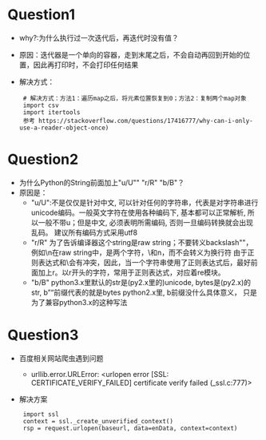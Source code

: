 # Question1 
 - why?:为什么执行过一次迭代后，再迭代时没有值？
 - 原因：迭代器是一个单向的容器，走到末尾之后，不会自动再回到开始的位置，因此再打印时，不会打印任何结果
 - 解决方式：
 
        
        # 解决方式：方法1：遍历map之后，将元素位置恢复到0；方法2：复制两个map对象
        import csv
        import itertools
        参考 https://stackoverflow.com/questions/17416777/why-can-i-only-use-a-reader-object-once)
        
# Question2
 - 为什么Python的String前面加上"u/U"" "r/R" "b/B"？
 - 原因是：
    - "u/U":不是仅仅是针对中文, 可以针对任何的字符串，代表是对字符串进行unicode编码。一般英文字符在使用各种编码下, 基本都可以正常解析, 所以一般不带u；但是中文, 必须表明所需编码, 否则一旦编码转换就会出现乱码。 
        建议所有编码方式采用utf8
    - "r/R" 为了告诉编译器这个string是raw string；不要转义backslash"\"，例如\n在raw string中，是两个字符，\和n，而不会转义为换行符
        由于正则表达式和\会有冲突，因此，当一个字符串使用了正则表达式后，最好前面加上r。以r开头的字符，常用于正则表达式，对应着re模块。
    - "b/B"  python3.x里默认的str是(py2.x里的)unicode, bytes是(py2.x)的str, b”“前缀代表的就是bytes 
            python2.x里, b前缀没什么具体意义， 只是为了兼容python3.x的这种写法    
# Question3
 - 百度相关网站爬虫遇到问题
    - urllib.error.URLError: <urlopen error [SSL: CERTIFICATE_VERIFY_FAILED] certificate verify failed (_ssl.c:777)>
 - 解决方案
    
        import ssl
        context = ssl._create_unverified_context()
        rsp = request.urlopen(baseurl, data=enData, context=context)
        

  